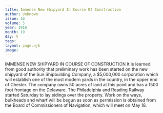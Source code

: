 ```yaml
---
title: Immense New Shipyard In Course Of Construction
author: Unknown
issue: 10
volume: 5
year: 1916
month: 19
day: V
tags:
layout: page.njk
image:
---
```

IMMENSE NEW SHIPYARD IN COURSE OF CONSTRUCTION       It is learned from good authority that preliminary work has been started on the new shipyard of the Sun Shipbuilding Company, a $5,000,000 corporation which will establish one of the most modern yards in the country, in the upper end of Chester. The company owns 50 acres of land at this point and has a 1500 foot frontage on the Delaware.       The Philadelphia and Reading Railway started Saturday to lay sidings over the property. Work on the ways, bulkheads and wharf will be begun as soon as permission is obtained from the Board of Commissioners of Navigation, which will meet on May 18.    

